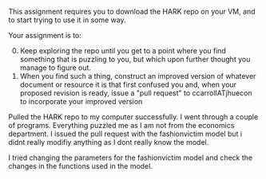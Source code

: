 
This assignment requires you to download the HARK repo on your VM, and to start trying to use it in some way.

Your assignment is to:

0. Keep exploring the repo until you get to a point where you find something that is puzzling to you, but which upon further thought you manage to figure out.
0. When you find such a thing, construct an improved version of whatever document or resource it is that first confused you and, when your proposed revision is ready, issue a "pull request" to ccarrollATjhuecon to incorporate your improved version


Pulled the HARK repo to my computer successfully. I went through a couple of programs. Everything puzzled me as I am not from the economics department. I issued the pull request with the fashionvictim model but i didnt really modifiy anything as I dont really know the model.

I tried changing the parameters for the fashionvictim model and check the changes in the functions used in the model.


